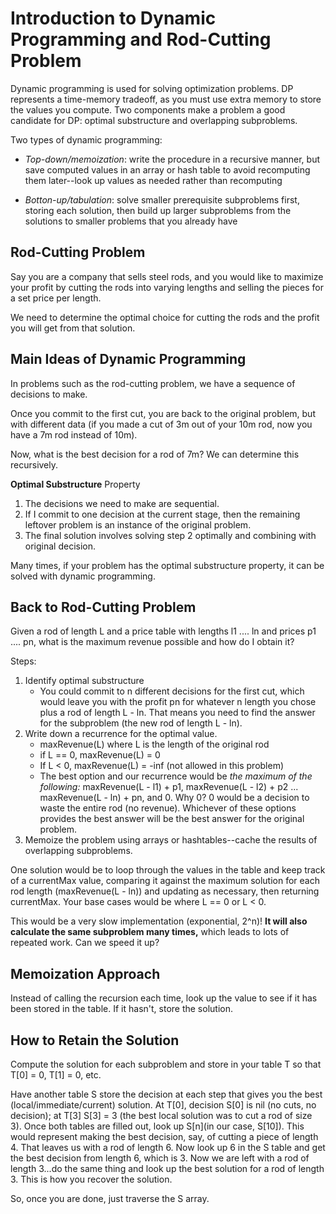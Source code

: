 # Introduction to Dynamic Programming and Rod-Cutting Problem

Dynamic programming is used for solving optimization problems. DP represents a time-memory tradeoff, as you must use extra memory to store the values you compute. Two components make a problem a good candidate for DP: optimal substructure and overlapping subproblems.

Two types of dynamic programming:

- *Top-down/memoization*: write the procedure in a recursive manner, but save computed values in an array or hash table to avoid recomputing them later--look up values as needed rather than recomputing

- *Botton-up/tabulation*: solve smaller prerequisite subproblems first, storing each solution, then build up larger subproblems from the solutions to smaller problems that you already have

## Rod-Cutting Problem

Say you are a company that sells steel rods, and you would like to maximize your profit by cutting the rods into varying lengths and selling the pieces for a set price per length.

We need to determine the optimal choice for cutting the rods and the profit you will get from that solution.

## Main Ideas of Dynamic Programming

In problems such as the rod-cutting problem, we have a sequence of decisions to make.

Once you commit to the first cut, you are back to the original problem, but with different data (if you made a cut of 3m out of your 10m rod, now you have a 7m rod instead of 10m).

Now, what is the best decision for a rod of 7m? We can determine this recursively.

**Optimal Substructure** Property

1. The decisions we need to make are sequential.
2. If I commit to one decision at the current stage, then the remaining leftover problem is an instance of the original problem.
3. The final solution involves solving step 2 optimally and combining with original decision.

Many times, if your problem has the optimal substructure property, it can be solved with dynamic programming.

## Back to Rod-Cutting Problem

Given a rod of length L and a price table with lengths l1 .... ln and prices p1 .... pn, what is the maximum revenue possible and how do I obtain it?

Steps:

1. Identify optimal substructure
    - You could commit to n different decisions for the first cut, which would leave you with the profit pn for whatever n length you chose plus a rod of length L - ln. That means you need to find the answer for the subproblem (the new rod of length L - ln).
2. Write down a recurrence for the optimal value.
    - maxRevenue(L) where L is the length of the original rod
    - if L == 0, maxRevenue(L) = 0
    - If L < 0, maxRevenue(L) = -inf (not allowed in this problem)
    - The best option and our recurrence would be *the maximum of the following:* maxRevenue(L - l1) + p1, maxRevenue(L - l2) + p2 ... maxRevenue(L - ln) + pn, and 0. Why 0? 0 would be a decision to waste the entire rod (no revenue). Whichever of these options provides the best answer will be the best answer for the original problem.
3. Memoize the problem using arrays or hashtables--cache the results of overlapping subproblems.

One solution would be to loop through the values in the table and keep track of a currentMax value, comparing it against the maximum solution for each rod length (maxRevenue(L - ln)) and updating as necessary, then returning currentMax. Your base cases would be where L == 0 or L < 0.

This would be a very slow implementation (exponential, 2^n)! **It will also calculate the same subproblem many times,** which leads to lots of repeated work. Can we speed it up?

## Memoization Approach

Instead of calling the recursion each time, look up the value to see if it has been stored in the table. If it hasn't, store the solution.

## How to Retain the Solution

Compute the solution for each subproblem and store in your table T so that T[0] = 0, T[1] = 0, etc.

Have another table S store the decision at each step that gives you the best (local/immediate/current) solution. At T[0], decision S[0] is nil (no cuts, no decision); at T[3] S[3] = 3 (the best local solution was to cut a rod of size 3). Once both tables are filled out, look up S[n](in our case, S[10]). This would represent making the best decision, say, of cutting a piece of length 4. That leaves us with a rod of length 6. Now look up 6 in the S table and get the best decision from length 6, which is 3. Now we are left with a rod of length 3...do the same thing and look up the best solution for a rod of length 3. This is how you recover the solution.

So, once you are done, just traverse the S array.